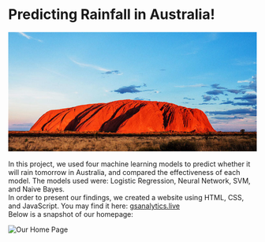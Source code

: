 # Predicting Rainfall in Australia!
![Uluru](https://github.com/ognjenstrbanovic/Garden-State-Analytics/blob/master/Uluru.jpg?raw=true)


In this project, we used four machine learning models to predict whether it will rain tomorrow in Australia, and compared the effectiveness of each model. The models used were: Logistic Regression, Neural Network, SVM, and Naive Bayes.  
In order to present our findings, we created a website using HTML, CSS, and JavaScript.
You may find it here: [gsanalytics.live](https://www.gsanalytics.live/)  
Below is a snapshot of our homepage:  

![Our Home Page](https://github.com/ognjenstrbanovic/gsanalytics/blob/master/GSA%20Home%20Page%20Screen%20Shot.jpg?raw=true)
